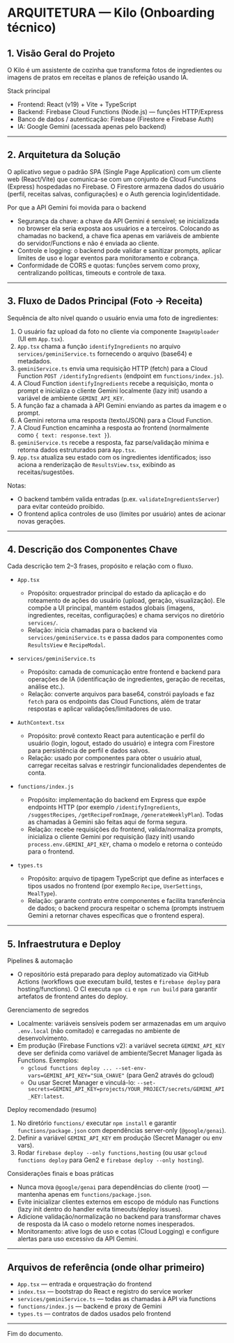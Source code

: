 # ARQUITETURA — Kilo (Onboarding técnico)

## 1. Visão Geral do Projeto
O Kilo é um assistente de cozinha que transforma fotos de ingredientes ou imagens de pratos em receitas e planos de refeição usando IA.

Stack principal
- Frontend: React (v19) + Vite + TypeScript
- Backend: Firebase Cloud Functions (Node.js) — funções HTTP/Express
- Banco de dados / autenticação: Firebase (Firestore e Firebase Auth)
- IA: Google Gemini (acessada apenas pelo backend)

---

## 2. Arquitetura da Solução
O aplicativo segue o padrão SPA (Single Page Application) com um cliente web (React/Vite) que comunica-se com um conjunto de Cloud Functions (Express) hospedadas no Firebase. O Firestore armazena dados do usuário (perfil, receitas salvas, configurações) e o Auth gerencia login/identidade.

Por que a API Gemini foi movida para o backend
- Segurança da chave: a chave da API Gemini é sensível; se inicializada no browser ela seria exposta aos usuários e a terceiros. Colocando as chamadas no backend, a chave fica apenas em variáveis de ambiente do servidor/Functions e não é enviada ao cliente.
- Controle e logging: o backend pode validar e sanitizar prompts, aplicar limites de uso e logar eventos para monitoramento e cobrança.
- Conformidade de CORS e quotas: funções servem como proxy, centralizando políticas, timeouts e controle de taxa.

---

## 3. Fluxo de Dados Principal (Foto → Receita)
Sequência de alto nível quando o usuário envia uma foto de ingredientes:

1. O usuário faz upload da foto no cliente via componente `ImageUploader` (UI em `App.tsx`).
2. `App.tsx` chama a função `identifyIngredients` no arquivo `services/geminiService.ts` fornecendo o arquivo (base64) e metadados.
3. `geminiService.ts` envia uma requisição HTTP (fetch) para a Cloud Function `POST /identifyIngredients` (endpoint em `functions/index.js`).
4. A Cloud Function `identifyIngredients` recebe a requisição, monta o prompt e inicializa o cliente Gemini localmente (lazy init) usando a variável de ambiente `GEMINI_API_KEY`.
5. A função faz a chamada à API Gemini enviando as partes da imagem e o prompt.
6. A Gemini retorna uma resposta (texto/JSON) para a Cloud Function.
7. A Cloud Function encaminha a resposta ao frontend (normalmente como `{ text: response.text }`).
8. `geminiService.ts` recebe a resposta, faz parse/validação mínima e retorna dados estruturados para `App.tsx`.
9. `App.tsx` atualiza seu estado com os ingredientes identificados; isso aciona a renderização de `ResultsView.tsx`, exibindo as receitas/sugestões.

Notas:
- O backend também valida entradas (p.ex. `validateIngredientsServer`) para evitar conteúdo proibido.
- O frontend aplica controles de uso (limites por usuário) antes de acionar novas gerações.

---

## 4. Descrição dos Componentes Chave
Cada descrição tem 2–3 frases, propósito e relação com o fluxo.

- `App.tsx`
  - Propósito: orquestrador principal do estado da aplicação e do roteamento de ações do usuário (upload, geração, visualização). Ele compõe a UI principal, mantém estados globais (imagens, ingredientes, receitas, configurações) e chama serviços no diretório `services/`.
  - Relação: inicia chamadas para o backend via `services/geminiService.ts` e passa dados para componentes como `ResultsView` e `RecipeModal`.

- `services/geminiService.ts`
  - Propósito: camada de comunicação entre frontend e backend para operações de IA (identificação de ingredientes, geração de receitas, análise etc.).
  - Relação: converte arquivos para base64, constrói payloads e faz `fetch` para os endpoints das Cloud Functions, além de tratar respostas e aplicar validações/limitadores de uso.

- `AuthContext.tsx`
  - Propósito: provê contexto React para autenticação e perfil do usuário (login, logout, estado do usuário) e integra com Firestore para persistência de perfil e dados salvos.
  - Relação: usado por componentes para obter o usuário atual, carregar receitas salvas e restringir funcionalidades dependentes de conta.

- `functions/index.js`
  - Propósito: implementação do backend em Express que expõe endpoints HTTP (por exemplo `/identifyIngredients`, `/suggestRecipes`, `/getRecipeFromImage`, `/generateWeeklyPlan`). Todas as chamadas à Gemini são feitas aqui de forma segura.
  - Relação: recebe requisições do frontend, valida/normaliza prompts, inicializa o cliente Gemini por requisição (lazy init) usando `process.env.GEMINI_API_KEY`, chama o modelo e retorna o conteúdo para o frontend.

- `types.ts`
  - Propósito: arquivo de tipagem TypeScript que define as interfaces e tipos usados no frontend (por exemplo `Recipe`, `UserSettings`, `MealType`).
  - Relação: garante contrato entre componentes e facilita transferência de dados; o backend procura respeitar o schema (prompts instruem Gemini a retornar chaves específicas que o frontend espera).

---

## 5. Infraestrutura e Deploy
Pipelines & automação
- O repositório está preparado para deploy automatizado via GitHub Actions (workflows que executam build, testes e `firebase deploy` para hosting/functions). O CI executa `npm ci` e `npm run build` para garantir artefatos de frontend antes do deploy.

Gerenciamento de segredos
- Localmente: variáveis sensíveis podem ser armazenadas em um arquivo `.env.local` (não comitado) e carregadas no ambiente de desenvolvimento.
- Em produção (Firebase Functions v2): a variável secreta `GEMINI_API_KEY` deve ser definida como variável de ambiente/Secret Manager ligada às Functions. Exemplos:
  - `gcloud functions deploy ... --set-env-vars=GEMINI_API_KEY="SUA_CHAVE"` (para Gen2 através do gcloud)
  - Ou usar Secret Manager e vinculá-lo: `--set-secrets=GEMINI_API_KEY=projects/YOUR_PROJECT/secrets/GEMINI_API_KEY:latest`.

Deploy recomendado (resumo)
1. No diretório `functions/` executar `npm install` e garantir `functions/package.json` com dependências server-only (`@google/genai`).
2. Definir a variável `GEMINI_API_KEY` em produção (Secret Manager ou env vars).
3. Rodar `firebase deploy --only functions,hosting` (ou usar `gcloud functions deploy` para Gen2 e `firebase deploy --only hosting`).

Considerações finais e boas práticas
- Nunca mova `@google/genai` para dependências do cliente (root) — mantenha apenas em `functions/package.json`.
- Evite inicializar clientes externos em escopo de módulo nas Functions (lazy init dentro do handler evita timeouts/deploy issues).
- Adicione validação/normalização no backend para transformar chaves de resposta da IA caso o modelo retorne nomes inesperados.
- Monitoramento: ative logs de uso e cotas (Cloud Logging) e configure alertas para uso excessivo da API Gemini.

---

## Arquivos de referência (onde olhar primeiro)
- `App.tsx` — entrada e orquestração do frontend
- `index.tsx` — bootstrap do React e registro do service worker
- `services/geminiService.ts` — todas as chamadas à API via functions
- `functions/index.js` — backend e proxy de Gemini
- `types.ts` — contratos de dados usados pelo frontend

---

Fim do documento.
